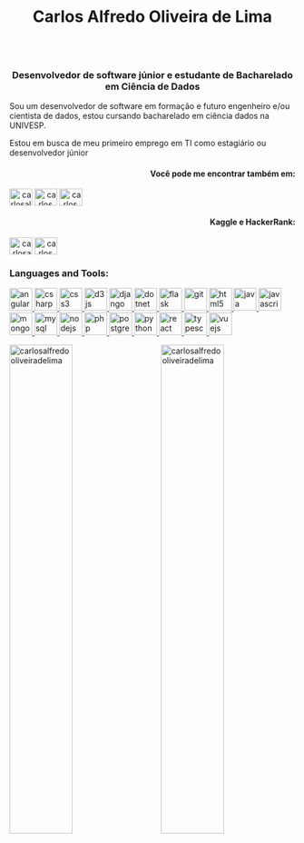 <h1 align="center">Carlos Alfredo Oliveira de Lima</h1>
<br><br>
<h3 align="center">Desenvolvedor de software júnior e estudante de Bacharelado em Ciência de Dados</h3>
<p>Sou um desenvolvedor de software em formação e futuro engenheiro e/ou cientista de dados, estou cursando bacharelado em ciência dados na UNIVESP.</p>
<p>Estou em busca de meu primeiro emprego em TI como estagiário ou desenvolvedor júnior</p>


<span align="right">
<h4 align="right">Você pode me encontrar também em:</h4>  
<a href="https://linkedin.com/in/carlosalfredooliveiradelima/" target="blank"><img align="center" src="https://cdn.jsdelivr.net/npm/simple-icons@3.0.1/icons/linkedin.svg" alt="carlosalfredooliveiradelima/" height="30" width="40" /></a>
<a href="tel:+5519997383885" target="blank"><img align="center" src="https://cdn.jsdelivr.net/npm/simple-icons@4.1.0/icons/whatsapp.svg" alt="carlos_aol" height="30" width="40" /></a>
<a href="mailto:carlos.alfredo.oliveira.de.lima@gmail.com" target="blank"><img align="center" src="https://cdn.jsdelivr.net/npm/simple-icons@4.1.0/icons/gmail.svg" alt="carlos_aol" height="30" width="40" /></a>
</span>

<span align="right">
<h4 align="right">Kaggle e HackerRank:</h4>
<a href="https://kaggle.com/carlosaolima" target="blank"><img align="center" src="https://cdn.jsdelivr.net/npm/simple-icons@3.0.1/icons/kaggle.svg" alt="carlosaolima" height="30" width="40" /></a>
<a href="https://www.hackerrank.com/carlos_aol" target="blank"><img align="center" src="https://cdn.jsdelivr.net/npm/simple-icons@3.0.1/icons/hackerrank.svg" alt="carlos_aol" height="30" width="40" /></a>
</span>


<h3 align="left">Languages and Tools:</h3>
<p align="left"> <a href="https://angular.io" target="_blank"> <img src="https://devicons.github.io/devicon/devicon.git/icons/angularjs/angularjs-original.svg" alt="angularjs" width="40" height="40"/> </a> <a href="https://www.w3schools.com/cs/" target="_blank"> <img src="https://devicons.github.io/devicon/devicon.git/icons/csharp/csharp-original.svg" alt="csharp" width="40" height="40"/> </a> <a href="https://www.w3schools.com/css/" target="_blank"> <img src="https://devicons.github.io/devicon/devicon.git/icons/css3/css3-original-wordmark.svg" alt="css3" width="40" height="40"/> </a> <a href="https://d3js.org/" target="_blank"> <img src="https://devicons.github.io/devicon/devicon.git/icons/d3js/d3js-original.svg" alt="d3js" width="40" height="40"/> </a> <a href="https://www.djangoproject.com/" target="_blank"> <img src="https://devicons.github.io/devicon/devicon.git/icons/django/django-original.svg" alt="django" width="40" height="40"/> </a> <a href="https://dotnet.microsoft.com/" target="_blank"> <img src="https://devicons.github.io/devicon/devicon.git/icons/dot-net/dot-net-original-wordmark.svg" alt="dotnet" width="40" height="40"/> </a> <a href="https://flask.palletsprojects.com/" target="_blank"> <img src="https://www.vectorlogo.zone/logos/pocoo_flask/pocoo_flask-icon.svg" alt="flask" width="40" height="40"/> </a> <a href="https://git-scm.com/" target="_blank"> <img src="https://www.vectorlogo.zone/logos/git-scm/git-scm-icon.svg" alt="git" width="40" height="40"/> </a> <a href="https://www.w3.org/html/" target="_blank"> <img src="https://devicons.github.io/devicon/devicon.git/icons/html5/html5-original-wordmark.svg" alt="html5" width="40" height="40"/> </a> <a href="https://www.java.com" target="_blank"> <img src="https://devicons.github.io/devicon/devicon.git/icons/java/java-original-wordmark.svg" alt="java" width="40" height="40"/> </a> <a href="https://developer.mozilla.org/en-US/docs/Web/JavaScript" target="_blank"> <img src="https://devicons.github.io/devicon/devicon.git/icons/javascript/javascript-original.svg" alt="javascript" width="40" height="40"/> </a> <a href="https://www.mongodb.com/" target="_blank"> <img src="https://devicons.github.io/devicon/devicon.git/icons/mongodb/mongodb-original-wordmark.svg" alt="mongodb" width="40" height="40"/> </a> <a href="https://www.mysql.com/" target="_blank"> <img src="https://devicons.github.io/devicon/devicon.git/icons/mysql/mysql-original-wordmark.svg" alt="mysql" width="40" height="40"/> </a> <a href="https://nodejs.org" target="_blank"> <img src="https://devicons.github.io/devicon/devicon.git/icons/nodejs/nodejs-original-wordmark.svg" alt="nodejs" width="40" height="40"/> </a> <a href="https://www.php.net" target="_blank"> <img src="https://devicons.github.io/devicon/devicon.git/icons/php/php-original.svg" alt="php" width="40" height="40"/> </a> <a href="https://www.postgresql.org" target="_blank"> <img src="https://devicons.github.io/devicon/devicon.git/icons/postgresql/postgresql-original-wordmark.svg" alt="postgresql" width="40" height="40"/> </a> <a href="https://www.python.org" target="_blank"> <img src="https://devicons.github.io/devicon/devicon.git/icons/python/python-original.svg" alt="python" width="40" height="40"/> </a> <a href="https://reactjs.org/" target="_blank"> <img src="https://devicons.github.io/devicon/devicon.git/icons/react/react-original-wordmark.svg" alt="react" width="40" height="40"/> </a> <a href="https://www.typescriptlang.org/" target="_blank"> <img src="https://devicons.github.io/devicon/devicon.git/icons/typescript/typescript-original.svg" alt="typescript" width="40" height="40"/> </a> <a href="https://vuejs.org/" target="_blank"> <img src="https://devicons.github.io/devicon/devicon.git/icons/vuejs/vuejs-original-wordmark.svg" alt="vuejs" width="40" height="40"/> </a> </p>

<p><img align="left" width="47%" src="https://github-readme-stats.vercel.app/api/top-langs?username=carlosalfredooliveiradelima&show_icons=true&locale=en&theme=buefy&langs_count=10&layout=compact&hide_border=true" alt="carlosalfredooliveiradelima" /></p>

<p>&nbsp;<img align="right" width="47%" src="https://github-readme-stats.vercel.app/api?username=carlosalfredooliveiradelima&show_icons=true&locale=en&count_private=true&theme=buefy&hide_border=true" alt="carlosalfredooliveiradelima" /></p>


